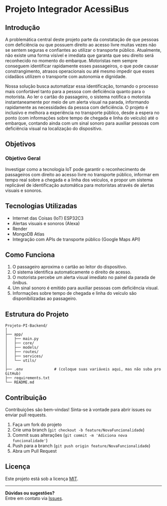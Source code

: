 # Projeto Integrador AcessiBus

## Introdução

A problemática central deste projeto parte da constatação de que pessoas com deficiência ou que possuem direito ao acesso livre muitas vezes não se sentem seguras e confiantes ao utilizar o transporte público. Atualmente, não existe uma forma visível e imediata que garanta que seu direito será reconhecido no momento do embarque. Motoristas nem sempre conseguem identificar rapidamente esses passageiros, o que pode causar constrangimento, atrasos operacionais ou até mesmo impedir que esses cidadãos utilizem o transporte com autonomia e dignidade.

Nossa solução busca automatizar essa identificação, tornando o processo mais confortável tanto para a pessoa com deficiência quanto para o motorista. Ao ler o cartão do passageiro, o sistema notifica o motorista instantaneamente por meio de um alerta visual na parada, informando rapidamente as necessidades da pessoa com deficiência. O projeto é inclusivo e melhora a experiência no transporte público, desde a espera no ponto (com informações sobre tempo de chegada e linha do veículo) até o embarque, contando ainda com um sinal sonoro para auxiliar pessoas com deficiência visual na localização do dispositivo.

## Objetivos

### Objetivo Geral

Investigar como a tecnologia IoT pode garantir o reconhecimento de passageiros com direito ao acesso livre no transporte público, informar em tempo real sobre a chegada e a linha dos veículos, e propor um sistema replicável de identificação automática para motoristas através de alertas visuais e sonoros.

## Tecnologias Utilizadas

- Internet das Coisas (IoT) ESP32C3
- Alertas visuais e sonoros (Alexa)
- Render
- MongoDB Atlas
- Integração com APIs de transporte público (Google Maps API)

## Como Funciona

1. O passageiro aproxima o cartão ao leitor do dispositivo.
2. O sistema identifica automaticamente o direito de acesso.
3. O motorista percebe um alerta visual imediato no painel da parada de ônibus.
4. Um sinal sonoro é emitido para auxiliar pessoas com deficiência visual.
5. Informações sobre tempo de chegada e linha do veículo são disponibilizadas ao passageiro.

## Estrutura do Projeto

```
Projeto-PI-Backend/
│
├── app/
│   ├── main.py
│   ├── core/
│   ├── models/
│   ├── routes/
│   ├── services/
│   └── utils/
│
├── .env              # (coloque suas variáveis aqui, mas não suba pro GitHub)
├── requirements.txt
└── README.md
```

## Contribuição

Contribuições são bem-vindas! Sinta-se à vontade para abrir issues ou enviar pull requests.

1. Faça um fork do projeto
2. Crie uma branch (`git checkout -b feature/NovaFuncionalidade`)
3. Commit suas alterações (`git commit -m 'Adiciona nova funcionalidade'`)
4. Push para a branch (`git push origin feature/NovaFuncionalidade`)
5. Abra um Pull Request

## Licença

Este projeto está sob a licença [MIT](LICENSE).

---

**Dúvidas ou sugestões?**  
Entre em contato via [Issues](https://github.com/kethyllecury/Projeto-Integrador/issues).
